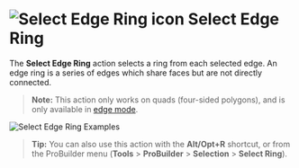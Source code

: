 # ![Select Edge Ring icon](images/icons/Selection_Ring.png) Select Edge Ring

The __Select Edge Ring__ action selects a ring from each selected edge. An edge ring is a series of edges which share faces but are not directly connected.

> **Note:** This action only works on quads (four-sided polygons), and is only available in [edge mode](modes.md).

![Select Edge Ring Examples](images/Selection_RingExample.png)

> **Tip:** You can also use this action with the **Alt/Opt+R** shortcut, or from the ProBuilder menu (**Tools** > **ProBuilder** > **Selection** > **Select Ring**).
